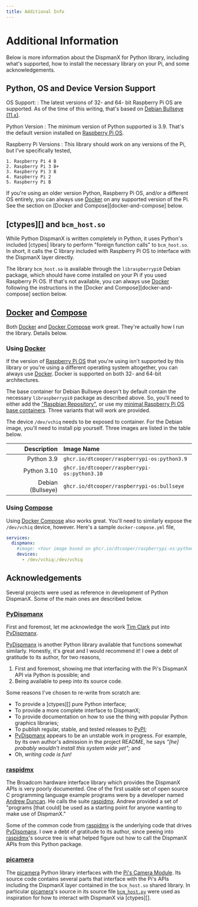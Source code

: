 ```yaml
---
title: Additional Info
---
```


# Additional Information

Below is more information about the DispmanX for Python library, including
what's supported, how to install the necessary library on your Pi, and some
acknowledgements.

## Python, OS and Device Version Support

OS Support:
:   The latest versions of 32- and 64- bit Raspberry Pi OS are supported. As of
    the time of this writing, that's based on
    [Debian Bullseye (11.x)][debian-bullseye].

Python Version
:   The minimum version of Python supported is 3.9. That's the default version
    installed on [Raspberry Pi OS][pi-os].

Raspberry Pi Versions
:   This library should work on any versions of the Pi, but I've specifically
    tested,

    1. Raspberry Pi 4 B
    2. Raspberry Pi 3 B+
    3. Raspberry Pi 3 B
    4. Raspberry Pi 2
    5. Raspberry Pi B

If you're using an older version Python, Raspberry Pi OS, and/or a different OS
entirely, you can always use [Docker] on any supported version of the Pi. See the
section on [Docker and Compose][docker-and-compose] below.


## [ctypes][] and `bcm_host.so`

While Python DispmanX is written completely in Python, it uses Python's included
[ctypes] library to perform "foreign function calls" to `bcm_host.so`. In short,
it calls the C library included with Raspberry Pi OS to interface with the
DispmanX layer directly.

The library `bcm_host.so` is available through the `libraspberrypi0` Debian
package, which should have come installed on your Pi if you used Raspberry Pi
OS. If that's not available, you can always use [Docker] following the
instructions in the [Docker and Compose][docker-and-compose] section below.


## [Docker] and [Compose]

Both [Docker] and [Docker Compose][Compose] work great. They're actually how I run
the library. Details below.

### Using [Docker]

If the version of [Raspberry Pi OS][pi-os] that you're using isn't supported by
this library or you're using a different operating system altogether, you can
always use [Docker]. Docker is supported on both 32- and 64-bit architectures.

The base container for Debian Bullseye doesn't by default contain the necessary
`libraspberrypi0` package as described above. So, you'll need to either add the
["Raspbian Repository"][raspbian-repo], or use my
[minimal Raspberry Pi OS base containers][pi-base-containers]. Three variants
that will work are provided.

The device `/dev/vchiq` needs to be exposed to container. For the Debian image,
you'll need to install pip yourself. Three images are listed in the table below.

| Description       | Image Name                                   |
|------------------:|:---------------------------------------------|
| Python 3.9        | `ghcr.io/dtcooper/raspberrypi-os:python3.9`  |
| Python 3.10       | `ghcr.io/dtcooper/raspberrypi-os:python3.10` |
| Debian (Bullseye) | `ghcr.io/dtcooper/raspberrypi-os:bullseye`   |

### Using [Compose]

Using [Docker Compose][compose] also works great. You'll need to similarly
expose the `/dev/vchiq` device, however. Here's a sample `docker-compose.yml`
file,

```yaml title="docker-compose.yml"
services:
  dispmanx:
    #image: <Your image based on ghcr.io/dtcooper/raspberrypi-os:python3.9>
    devices:
      - /dev/vchiq:/dev/vchiq
```


## Acknowledgements

Several projects were used as reference in development of Python DispmanX. Some
of the main ones are described below.

### [PyDispmanx]

First and foremost, let me acknowledge the work [Tim Clark] put into
[PyDispmanx].

[PyDispmanx] is another Python library available that functions somewhat
similarly. Honestly, it's great and I would recommend it! I owe a debt of
gratitude to its author, for two reasons,

1. First and foremost, showing me that interfacing with the Pi's DispmanX API
   via Python is possible; and
2. Being available to peep into its source code.

Some reasons I've chosen to re-write from scratch are:

 * To provide a [ctypes][] pure Python interface;
 * To provide a more complete interface to DispmanX;
 * To provide documentation on how to use the thing with popular Python
   graphics libraries;
 * To publish regular, stable, and tested releases to [PyPI];
 * [PyDispmanx] appears to be an unstable work in progress. For
   example, by its own author's admission in the project README, he says
   _"\[he\] probably wouldn't install this system wide yet";_ and
 * Oh, _writing code is fun!_

### [raspidmx]

The Broadcom hardware interface library which provides the DispmanX APIs is very
poorly documented. One of the first usable set of open source C programming
language example programs were by a developer named
[Andrew Duncan]. He calls the suite [raspidmx]. Andrew
provided a set of "programs [that could] be used as a starting point for anyone
wanting to make use of DispmanX."

Some of the common code from [raspidmx] is the underlying code that
drives [PyDispmanx]. I owe a debt of gratitude to its author, since
peeing into [raspidmx]'s source tree is what helped figure out how to
call the DispmanX APIs from this Python package.

### [picamera]

The [picamera] Python library interfaces with the
[Pi's Camera Module][pi-camera-module]. Its source code contains several parts
that interface with the Pi's APIs including the DispmanX layer contained in the
`bcm_host.so` shared library. In particular [picamera]'s source in its source
file [`bcm_host.py`][bcm-host-py] were used as inspiration for how to interact
with DispmanX via [ctypes][].

[andrew duncan]: https://github.com/andrewfrommelbourne
[bcm-host-py]: https://github.com/waveform80/picamera/blob/master/picamera/bcm_host.py
[compose]: https://docs.docker.com/compose/
[debian-bullseye]: https://www.debian.org/releases/bullseye/
[docker]: https://www.docker.com/
[pi-base-containers]: https://github.com/dtcooper/raspberrypi-os-docker
[pi-camera-module]: https://projects.raspberrypi.org/en/projects/getting-started-with-picamera
[pi-os]: https://www.raspberrypi.com/software/
[picamera]: https://picamera.readthedocs.io/
[pydispmanx]: https://github.com/eclispe/pydispmanx
[pypi]: https://pypi.org/
[raspbian-repo]: https://www.raspbian.org/RaspbianRepository
[raspidmx]: https://github.com/andrewfrommelbourne/raspidmx
[tim clark]: https://twitter.com/eclispe

